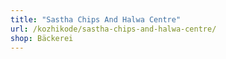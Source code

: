 ```yaml
---
title: "Sastha Chips And Halwa Centre"
url: /kozhikode/sastha-chips-and-halwa-centre/
shop: Bäckerei
---
```


